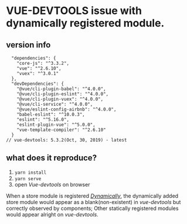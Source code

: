 # VUE-DEVTOOLS issue with dynamically registered module.

## version info
```
  "dependencies": {
    "core-js": "^3.3.2",
    "vue": "^2.6.10",
    "vuex": "^3.0.1"
  },
  "devDependencies": {
    "@vue/cli-plugin-babel": "^4.0.0",
    "@vue/cli-plugin-eslint": "^4.0.0",
    "@vue/cli-plugin-vuex": "^4.0.0",
    "@vue/cli-service": "^4.0.0",
    "@vue/eslint-config-airbnb": "^4.0.0",
    "babel-eslint": "^10.0.3",
    "eslint": "^5.16.0",
    "eslint-plugin-vue": "^5.0.0",
    "vue-template-compiler": "^2.6.10"
  }
// vue-devtools: 5.3.2(Oct, 30, 2019) - latest
```

## what does it reproduce?

1. `yarn install`
2. `yarn serve`
3. open *Vue-devtools* on browser

When a store module is registered [*Dynamically*](https://vuex.vuejs.org/guide/modules.html#dynamic-module-registration), the dynamically added store module would appear as a blank(non-existent) in *vue-devtools* but correctly observed by components; Other statically registered modules would appear alright on *vue-devtools*.